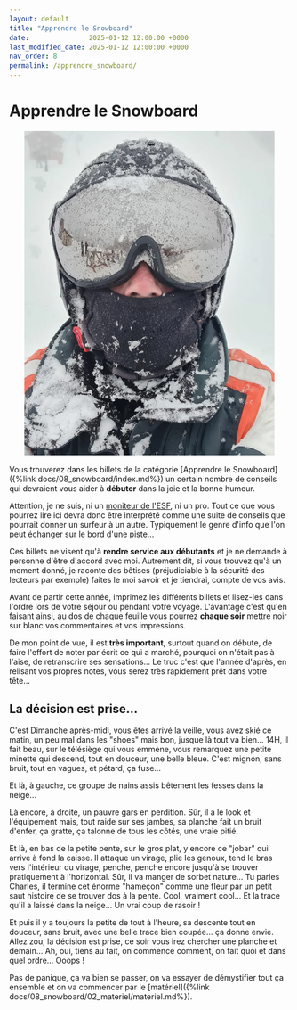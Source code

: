 ```yaml
---
layout: default
title: "Apprendre le Snowboard"
date:               2025-01-12 12:00:00 +0000
last_modified_date: 2025-01-12 12:00:00 +0000
nav_order: 8
permalink: /apprendre_snowboard/
---
```



# Apprendre le Snowboard

<div align="center">
<img src="./assets/img_02.webp" alt="" width="450" loading="lazy"/>
</div>

Vous trouverez dans les billets de la catégorie [Apprendre le Snowboard]({%link docs/08_snowboard/index.md%}) un certain nombre de conseils qui devraient vous aider à **débuter** dans la joie et la bonne humeur. 

Attention, je ne suis, ni un [moniteur de l'ESF](http://www.esf.net), ni un pro. Tout ce que vous pourrez lire ici devra donc être interprété comme une suite de conseils que pourrait donner un surfeur à un autre. Typiquement le genre d'info que l'on peut échanger sur le bord d'une piste...

Ces billets ne visent qu'à **rendre service aux débutants** et je ne demande à personne d'être d'accord avec moi. Autrement dit, si vous trouvez qu'à un moment donné, je raconte des bêtises (préjudiciable à la sécurité des lecteurs par exemple) faites le moi savoir et je tiendrai, compte de vos avis.

Avant de partir cette année, imprimez les différents billets et lisez-les dans l'ordre lors de votre séjour ou pendant votre voyage. L'avantage c'est qu'en faisant ainsi, au dos de chaque feuille vous pourrez **chaque soir** mettre noir sur blanc vos commentaires et vos impressions. 

De mon point de vue, il est **très important**, surtout quand on débute, de faire l'effort de noter par écrit ce qui a marché, pourquoi on n'était pas à l'aise, de retranscrire ses sensations... Le truc c'est que l'année d'après, en relisant vos propres notes, vous serez très rapidement prêt dans votre tête...

## La décision est prise...

C'est Dimanche après-midi, vous êtes arrivé la veille, vous avez skié ce matin, un peu mal dans les "shoes" mais bon, jusque là tout va bien… 14H, il fait beau, sur le télésiège qui vous emmène, vous remarquez une petite minette qui descend, tout en douceur, une belle bleue. C'est mignon, sans bruit, tout en vagues, et pétard, ça fuse…

Et là, à gauche, ce groupe de nains assis bêtement les fesses dans la neige...

Là encore, à droite, un pauvre gars en perdition. Sûr, il a le look et l'équipement mais, tout raide sur ses jambes, sa planche fait un bruit d'enfer, ça gratte, ça talonne de tous les côtés, une vraie pitié.

Et là, en bas de la petite pente, sur le gros plat, y encore ce "jobar" qui arrive à fond la caisse. Il attaque un virage, plie les genoux, tend le bras vers l'intérieur du virage, penche, penche encore jusqu'à se trouver pratiquement à l'horizontal. Sûr, il va manger de sorbet nature… Tu parles Charles, il termine cet énorme "hameçon" comme une fleur par un petit saut histoire de se trouver dos à la pente. Cool, vraiment cool… Et la trace qu'il a laissé dans la neige… Un vrai coup de rasoir !

Et puis il y a toujours la petite de tout à l'heure, sa descente tout en douceur, sans bruit, avec une belle trace bien coupée... ça donne envie. Allez zou, la décision est prise, ce soir vous irez chercher une planche et demain... Ah, oui, tiens au fait, on commence comment, on fait quoi et dans quel ordre... Ooops !

Pas de panique, ça va bien se passer, on va essayer de démystifier tout ça ensemble et on va commencer par le [matériel]({%link docs/08_snowboard/02_materiel/materiel.md%}).

